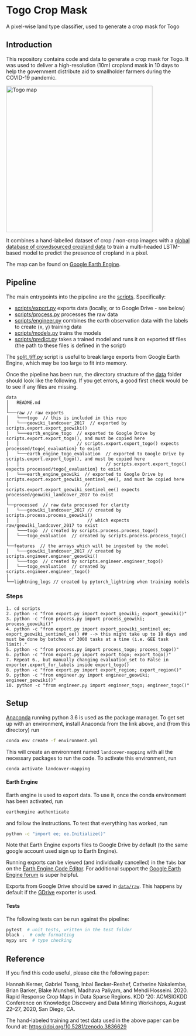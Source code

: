 # Togo Crop Mask

A pixel-wise land type classifier, used to generate a crop mask for Togo

## Introduction

This repository contains code and data to generate a crop mask for Togo.
It was used to deliver a high-resolution (10m) cropland mask in 10 days to help the government distribute aid to smallholder farmers during the COVID-19 pandemic.

<img src="diagrams/togo_map.jpg" alt="Togo map" height="400px"/>

It combines a hand-labelled dataset of crop / non-crop images with a [global database of crowdsourced cropland data](https://doi.pangaea.de/10.1594/PANGAEA.873912)
to train a multi-headed LSTM-based model to predict the presence of cropland in a pixel.

The map can be found on [Google Earth Engine](https://code.earthengine.google.com/5d8ff282e63c26610b7cd3b4a989929c).

## Pipeline

The main entrypoints into the pipeline are the [scripts](scripts). Specifically:

* [scripts/export.py](scripts/export.py) exports data (locally, or to Google Drive - see below)
* [scripts/process.py](scripts/process.py) processes the raw data
* [scripts/engineer.py](scripts/engineer.py) combines the earth observation data with the labels to create (x, y) training data
* [scripts/models.py](scripts/models.py) trains the models
* [scripts/predict.py](scripts/predict.py) takes a trained model and runs it on exported tif files (the path to these files is defined in the script)

The [split_tiff.py](scripts/split_tiff.py) script is useful to break large exports from Google Earth Engine, which may
be too large to fit into memory.

Once the pipeline has been run, the directory structure of the [data](data) folder should look like the following. If you get errors, a good first check would be to see if any files are missing.

```
data
│   README.md
│
└───raw // raw exports
│   └───togo  // this is included in this repo
│   └───geowiki_landcover_2017  // exported by scripts.export.export_geowiki()
│   └───earth_engine_togo  // exported to Google Drive by scripts.export.export_togo(), and must be copied here
│   │                      // scripts.export.export_togo() expects processed/togo{_evaluation} to exist
│   └───earth_engine_togo_evaluation  // exported to Google Drive by scripts.export.export_togo(), and must be copied here
│   │                                 // scripts.export.export_togo() expects processed/togo{_evaluation} to exist
│   └───earth_engine_geowiki  // exported to Google Drive by scripts.export.export_geowiki_sentinel_ee(), and must be copied here
│                             // scripts.export.export_geowiki_sentinel_ee() expects processed/geowiki_landcover_2017 to exist
│
└──processed  // raw data processed for clarity
│   └───geowiki_landcover_2017 // created by scripts.process.process_geowiki()
│   │                          // which expects raw/geowiki_landcover_2017 to exist
│   └───togo  // created by scripts.process.process_togo()
│   └───togo_evaluation  // created by scripts.process.process_togo()
│
└──features  // the arrays which will be ingested by the model
│   └───geowiki_landcover_2017 // created by scripts.engineer.engineer_geowiki()
│   └───togo  // created by scripts.engineer.engineer_togo()
│   └───togo_evaluation  // created by scripts.engineer.engineer_togo()
│
└──lightning_logs // created by pytorch_lightning when training models
```

### Steps
```
1. cd scripts
2. python -c "from export.py import export_geowiki; export_geowiki()"
3. python -c "from process.py import process_geowiki; process_geowiki()"
4. python -c "from export.py import export_geowiki_sentinel_ee; export_geowiki_sentinel_ee() ## --> this might take up to 10 days and must be done by batches of 3000 tasks at a time (i.e. GEE task limit)."
5. python -c "from process.py import process_togo; process_togo()"
6. python -c "from export.py import export_togo; export_togo()"
7. Repeat 6., but manually changing evaluation_set to False in exporter.export_for_labels inside export_togo() 
8. python -c "from export.py import export_region; export_region()"
9. python -c "from engineer.py import engineer_geowiki; engineer_geowiki()"
10. python -c "from engineer.py import engineer_togo; engineer_togo()"
```

## Setup

[Anaconda](https://www.anaconda.com/download/#macos) running python 3.6 is used as the package manager. To get set up
with an environment, install Anaconda from the link above, and (from this directory) run

```bash
conda env create -f environment.yml
```
This will create an environment named `landcover-mapping` with all the necessary packages to run the code. To
activate this environment, run

```bash
conda activate landcover-mapping
```

#### Earth Engine

Earth engine is used to export data. To use it, once the conda environment has been activated, run

```bash
earthengine authenticate
```

and follow the instructions. To test that everything has worked, run

```bash
python -c "import ee; ee.Initialize()"
```

Note that Earth Engine exports files to Google Drive by default (to the same google account used sign up to Earth Engine).

Running exports can be viewed (and individually cancelled) in the `Tabs` bar on the [Earth Engine Code Editor](https://code.earthengine.google.com/).
For additional support the [Google Earth Engine forum](https://groups.google.com/forum/#!forum/google-earth-engine-developers) is super
helpful.

Exports from Google Drive should be saved in [`data/raw`](data/raw).
This happens by default if the [GDrive](src/exporters/gdrive.py) exporter is used.

#### Tests

The following tests can be run against the pipeline:

```bash
pytest  # unit tests, written in the test folder
black .  # code formatting
mypy src  # type checking
```

## Reference

If you find this code useful, please cite the following paper:

Hannah Kerner, Gabriel Tseng, Inbal Becker-Reshef, Catherine Nakalembe, Brian Barker, Blake Munshell, Madhava Paliyam, and Mehdi Hosseini. 2020. Rapid Response Crop Maps in Data Sparse Regions. KDD ’20: ACMSIGKDD Conference on Knowledge Discovery and Data Mining Workshops, August 22–27, 2020, San Diego, CA.

The hand-labeled training and test data used in the above paper can be found at: https://doi.org/10.5281/zenodo.3836629
